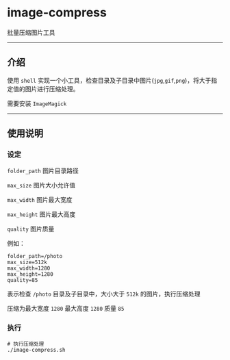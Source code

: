 # image-compress

批量压缩图片工具

---

## 介绍

使用 `shell` 实现一个小工具，检查目录及子目录中图片(`jpg`,`gif`,`png`)，将大于指定值的图片进行压缩处理。

需要安装 `ImageMagick`

---

## 使用说明

### 设定

`folder_path` 图片目录路径

`max_size` 图片大小允许值

`max_width` 图片最大宽度

`max_height` 图片最大高度

`quality` 图片质量

例如：

```shell
folder_path=/photo
max_size=512k
max_width=1280
max_height=1280
quality=85
```

表示检查 `/photo` 目录及子目录中，大小大于 `512k` 的图片，执行压缩处理

压缩为最大宽度 `1280` 最大高度 `1280` 质量 `85`

### 执行

```shell
# 执行压缩处理
./image-compress.sh
```
